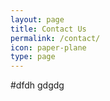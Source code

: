 ```yaml
---
layout: page
title: Contact Us
permalink: /contact/
icon: paper-plane
type: page
---
```


#dfdh
gdgdg
